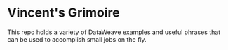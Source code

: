 # Vincent's Grimoire

This repo holds a variety of DataWeave examples
and useful phrases that can be used to accomplish
small jobs on the fly.


